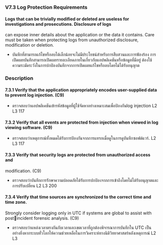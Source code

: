 ### V7.3 Log Protection Requirements
#### Logs that can be trivially modified or deleted are useless for investigations and prosecutions. Disclosure of logs 
can expose inner details about the application or the data it contains. Care must be taken when protecting logs 
from unauthorized disclosure, modification or deletion.

- บันทึกที่สามารถแก้ไขหรือลบได้เล็กน้อยจะไม่มีประโยชน์สำหรับการสืบสวนและการฟ้องร้อง การเปิดเผยบันทึกสามารถเปิดเผยรายละเอียดภายในเกี่ยวกับแอปพลิเคชันหรือข้อมูลที่มีอยู่ ต้องใช้ความระมัดระวังในการปกป้องบันทึกจากการเปิดเผยแก้ไขหรือลบโดยไม่ได้รับอนุญาต

### Description 
#### 7.3.1 Verify that the application appropriately encodes user-supplied data to prevent log injection. (C9)
- ตรวจสอบว่าแอปพลิเคชันเข้ารหัสข้อมูลที่ผู้ใช้จัดหาอย่างเหมาะสมเพื่อป้องกันlog injection
L2 L3 117
#### 7.3.2 Verify that all events are protected from injection when viewed in log viewing software. (C9)
- ตรวจสอบว่าเหตุการณ์ทั้งหมดได้รับการป้องกันจากการแทรกเมื่อดูในการดูบันทึกซอฟต์แวร์.
L2 L3 117
#### 7.3.3 Verify that security logs are protected from unauthorized access and 
modification. (C9)
- ตรวจสอบว่าบันทึกการรักษาความปลอดภัยได้รับการปกป้องจากการเข้าถึงโดยไม่ได้รับอนุญาตและการปรับเปลี่ยน
L2 L3 200
#### 7.3.4 Verify that time sources are synchronized to the correct time and time zone. 
Strongly consider logging only in UTC if systems are global to assist with postincident forensic analysis. (C9)
- ตรวจสอบว่าแหล่งเวลาตรงกันกับเวลาและเขตเวลาที่ถูกต้องพิจารณาการบันทึกใน UTC เป็นอย่างยิ่งหากระบบทั่วโลกให้ความช่วยเหลือในการวิเคราะห์ทางนิติวิทยาศาสตร์หลังเหตุการณ์
L2 L3
